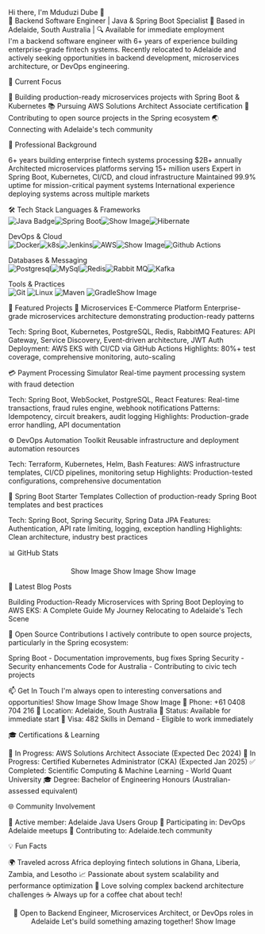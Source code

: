 Hi there, I'm Mduduzi Dube 👋  
🚀 Backend Software Engineer | Java & Spring Boot Specialist
📍 Based in Adelaide, South Australia | 🔍 Available for immediate employment  
I'm a backend software engineer with 6+ years of experience building enterprise-grade fintech systems. Recently relocated to Adelaide and actively seeking opportunities in backend development, microservices architecture, or DevOps engineering.    


🎯 Current Focus

🔨 Building production-ready microservices projects with Spring Boot & Kubernetes
📚 Pursuing AWS Solutions Architect Associate certification
🤝 Contributing to open source projects in the Spring ecosystem
🌏 Connecting with Adelaide's tech community


💼 Professional Background

6+ years building enterprise fintech systems processing $2B+ annually
Architected microservices platforms serving 15+ million users
Expert in Spring Boot, Kubernetes, CI/CD, and cloud infrastructure
Maintained 99.9% uptime for mission-critical payment systems
International experience deploying systems across multiple markets


🛠️ Tech Stack
Languages & Frameworks   
![Java Badge](https://img.shields.io/badge/Java-ED8B00?style=for-the-badge&logo=openjdk&logoColor=white)![Spring Boot](https://img.shields.io/badge/Spring_Boot-6DB33F?style=for-the-badge&logo=spring-boot&logoColor=white)![Show Image](https://img.shields.io/badge/Spring-6DB33F?style=for-the-badge&logo=spring&logoColor=white)![Hibernate](https://img.shields.io/badge/Hibernate-59666C?style=for-the-badge&logo=hibernate&logoColor=white)

DevOps & Cloud  
![Docker](https://img.shields.io/badge/Docker-2496ED?style=for-the-badge&logo=docker&logoColor=white)![k8s](https://img.shields.io/badge/Kubernetes-326CE5?style=for-the-badge&logo=kubernetes&logoColor=white)![Jenkins](https://img.shields.io/badge/Jenkins-D24939?style=for-the-badge&logo=jenkins&logoColor=white)![AWS](https://img.shields.io/badge/AWS-232F3E?style=for-the-badge&logo=amazon-aws&logoColor=white)![Show Image](https://img.shields.io/badge/GitLab_CI-FCA121?style=for-the-badge&logo=gitlab&logoColor=white)![Github Actions](https://img.shields.io/badge/GitHub_Actions-2088FF?style=for-the-badge&logo=github-actions&logoColor=white)   

Databases & Messaging  
![Postgresql](https://img.shields.io/badge/PostgreSQL-316192?style=for-the-badge&logo=postgresql&logoColor=white)![MySql](https://img.shields.io/badge/MySQL-4479A1?style=for-the-badge&logo=mysql&logoColor=white)![Redis](https://img.shields.io/badge/Redis-DC382D?style=for-the-badge&logo=redis&logoColor=white)![Rabbit MQ](https://img.shields.io/badge/RabbitMQ-FF6600?style=for-the-badge&logo=rabbitmq&logoColor=white)![Kafka](https://img.shields.io/badge/Apache_Kafka-231F20?style=for-the-badge&logo=apache-kafka&logoColor=white)

Tools & Practices  
![Git](https://img.shields.io/badge/Git-F05032?style=for-the-badge&logo=git&logoColor=white)
![Linux](https://img.shields.io/badge/Linux-FCC624?style=for-the-badge&logo=linux&logoColor=black) 
![Maven
](https://img.shields.io/badge/Maven-C71A36?style=for-the-badge&logo=apache-maven&logoColor=white)
![Gradle
](https://img.shields.io/badge/Gradle-02303A?style=for-the-badge&logo=gradle&logoColor=white)Show Image

🌟 Featured Projects
🏪 Microservices E-Commerce Platform
Enterprise-grade microservices architecture demonstrating production-ready patterns

Tech: Spring Boot, Kubernetes, PostgreSQL, Redis, RabbitMQ
Features: API Gateway, Service Discovery, Event-driven architecture, JWT Auth
Deployment: AWS EKS with CI/CD via GitHub Actions
Highlights: 80%+ test coverage, comprehensive monitoring, auto-scaling

💳 Payment Processing Simulator
Real-time payment processing system with fraud detection

Tech: Spring Boot, WebSocket, PostgreSQL, React
Features: Real-time transactions, fraud rules engine, webhook notifications
Patterns: Idempotency, circuit breakers, audit logging
Highlights: Production-grade error handling, API documentation

⚙️ DevOps Automation Toolkit
Reusable infrastructure and deployment automation resources

Tech: Terraform, Kubernetes, Helm, Bash
Features: AWS infrastructure templates, CI/CD pipelines, monitoring setup
Highlights: Production-tested configurations, comprehensive documentation

🔧 Spring Boot Starter Templates
Collection of production-ready Spring Boot templates and best practices

Tech: Spring Boot, Spring Security, Spring Data JPA
Features: Authentication, API rate limiting, logging, exception handling
Highlights: Clean architecture, industry best practices


📊 GitHub Stats
<div align="center">
Show Image
Show Image
Show Image
</div>

📝 Latest Blog Posts
<!-- BLOG-POST-LIST:START -->

Building Production-Ready Microservices with Spring Boot
Deploying to AWS EKS: A Complete Guide
My Journey Relocating to Adelaide's Tech Scene

<!-- BLOG-POST-LIST:END -->

🤝 Open Source Contributions
I actively contribute to open source projects, particularly in the Spring ecosystem:

Spring Boot - Documentation improvements, bug fixes
Spring Security - Security enhancements
Code for Australia - Contributing to civic tech projects


📫 Get In Touch
I'm always open to interesting conversations and opportunities!
Show Image
Show Image
Show Image
📱 Phone: +61 0408 704 216
📍 Location: Adelaide, South Australia
💼 Status: Available for immediate start
🛂 Visa: 482 Skills in Demand - Eligible to work immediately

🎓 Certifications & Learning

🎯 In Progress: AWS Solutions Architect Associate (Expected Dec 2024)
🎯 In Progress: Certified Kubernetes Administrator (CKA) (Expected Jan 2025)
✅ Completed: Scientific Computing & Machine Learning - World Quant University
🎓 Degree: Bachelor of Engineering Honours (Australian-assessed equivalent)


🌐 Community Involvement

👥 Active member: Adelaide Java Users Group
🚀 Participating in: DevOps Adelaide meetups
💬 Contributing to: Adelaide.tech community


💡 Fun Facts

🌍 Traveled across Africa deploying fintech solutions in Ghana, Liberia, Zambia, and Lesotho
📈 Passionate about system scalability and performance optimization
🎯 Love solving complex backend architecture challenges
☕ Always up for a coffee chat about tech!


<div align="center">
💼 Open to Backend Engineer, Microservices Architect, or DevOps roles in Adelaide
Let's build something amazing together!
Show Image
</div>
